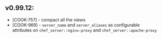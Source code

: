 ## v0.99.12:

* [COOK-757] - compact all the views
* [COOK-969] - `server_name` and `server_aliases` as configurable attributes on `chef_server::nginx-proxy` and `chef_server::apache-proxy`
